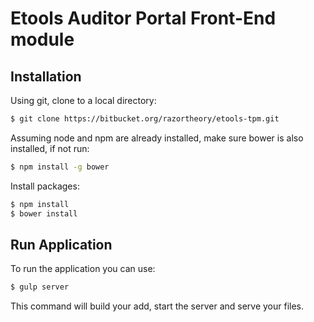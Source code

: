 Etools Auditor Portal Front-End module
======================================

Installation
------------

Using git, clone to a local directory:

```bash
$ git clone https://bitbucket.org/razortheory/etools-tpm.git
```
Assuming node and npm are already installed, make sure bower is also installed, if not run:

```bash
$ npm install -g bower
```

Install packages:
```bash
$ npm install
$ bower install
```

Run Application
---------------

To run the application you can use:

```bash
$ gulp server
```
This command will build your add, start the server and serve your files.


